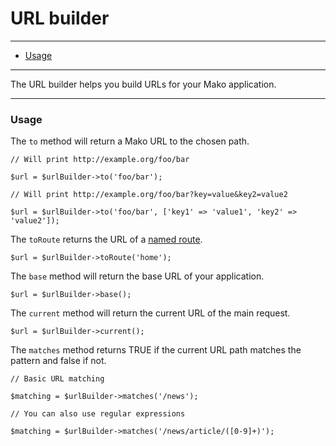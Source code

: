 # URL builder

--------------------------------------------------------

* [Usage](#usage)

--------------------------------------------------------

The URL builder helps you build URLs for your Mako application.

--------------------------------------------------------

<a id="usage"></a>

### Usage

The ```to``` method will return a Mako URL to the chosen path.

	// Will print http://example.org/foo/bar

	$url = $urlBuilder->to('foo/bar');

	// Will print http://example.org/foo/bar?key=value&key2=value2

	$url = $urlBuilder->to('foo/bar', ['key1' => 'value1', 'key2' => 'value2']);

The ```toRoute``` returns the URL of a [named route](:base_url:/docs/:version:/routing-and-controllers:routing#reverse_routing).

	$url = $urlBuilder->toRoute('home');

The ```base``` method will return the base URL of your application.

	$url = $urlBuilder->base();

The ```current``` method will return the current URL of the main request.

	$url = $urlBuilder->current();

The ```matches``` method returns TRUE if the current URL path matches the pattern and false if not.

	// Basic URL matching

	$matching = $urlBuilder->matches('/news');

	// You can also use regular expressions

	$matching = $urlBuilder->matches('/news/article/([0-9]+)');

